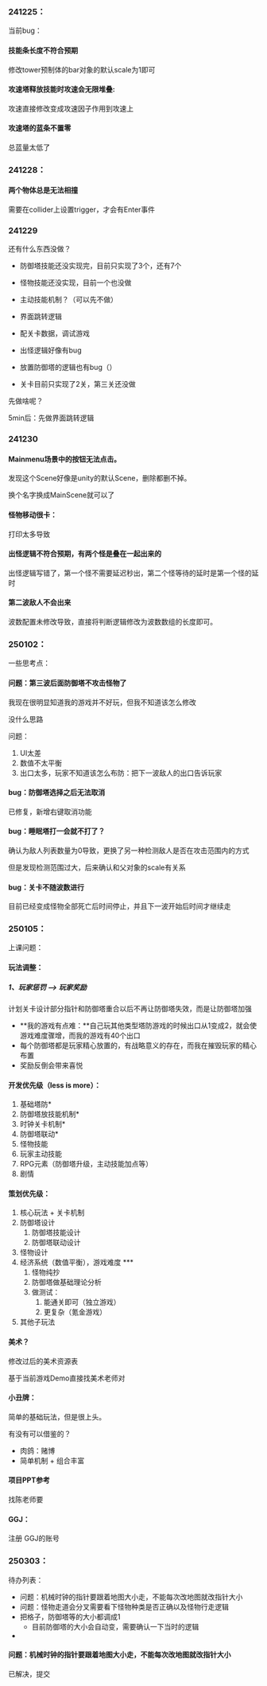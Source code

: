 ### 241225：

当前bug：

#### 技能条长度不符合预期

修改tower预制体的bar对象的默认scale为1即可



#### 攻速塔释放技能时攻速会无限堆叠:

攻速直接修改变成攻速因子作用到攻速上



#### 攻速塔的蓝条不置零

总蓝量太低了



### 241228：

#### 两个物体总是无法相撞

需要在collider上设置trigger，才会有Enter事件



### 241229

还有什么东西没做？

- 防御塔技能还没实现完，目前只实现了3个，还有7个

- 怪物技能还没实现，目前一个也没做
- 主动技能机制？（可以先不做）
- 界面跳转逻辑
- 配关卡数据，调试游戏
- 出怪逻辑好像有bug
- 放置防御塔的逻辑也有bug（）
- 关卡目前只实现了2关，第三关还没做



先做啥呢？



5min后：先做界面跳转逻辑





### 241230

#### Mainmenu场景中的按钮无法点击。

发现这个Scene好像是unity的默认Scene，删除都删不掉。

换个名字换成MainScene就可以了



#### 怪物移动很卡：

打印太多导致



#### 出怪逻辑不符合预期，有两个怪是叠在一起出来的

出怪逻辑写错了，第一个怪不需要延迟秒出，第二个怪等待的延时是第一个怪的延时



#### 第二波敌人不会出来

波数配置未修改导致，直接将判断逻辑修改为波数数组的长度即可。



### 250102：

一些思考点：



#### 问题：第三波后面防御塔不攻击怪物了



我现在很明显知道我的游戏并不好玩，但我不知道该怎么修改

没什么思路



问题：

1. UI太差
2. 数值不太平衡
3. 出口太多，玩家不知道该怎么布防：把下一波敌人的出口告诉玩家



#### bug：防御塔选择之后无法取消

已修复，新增右键取消功能



#### bug：睡眠塔打一会就不打了？

确认为敌人列表数量为0导致，更换了另一种检测敌人是否在攻击范围内的方式



但是发现检测范围过大，后来确认和父对象的scale有关系



#### bug：关卡不随波数进行

目前已经变成怪物全部死亡后时间停止，并且下一波开始后时间才继续走





### 250105：

上课问题：

#### 玩法调整：

##### 1、玩家惩罚 --> 玩家奖励

计划关卡设计部分指针和防御塔重合以后不再让防御塔失效，而是让防御塔加强

- **我的游戏有点难：**自己玩其他类型塔防游戏的时候出口从1变成2，就会使游戏难度骤增，而我的游戏有40个出口
- 每个防御塔都是玩家精心放置的，有战略意义的存在，而我在摧毁玩家的精心布置
- 奖励反倒会带来喜悦

#### 

#### 开发优先级（less is more）：

1. 基础塔防*
2. 防御塔放技能机制*
3. 时钟关卡机制* 
4. 防御塔联动*
5. 怪物技能
6. 玩家主动技能
7. RPG元素（防御塔升级，主动技能加点等）
8. 剧情

#### 策划优先级：

1. 核心玩法 + 关卡机制
2. 防御塔设计
   1. 防御塔技能设计
   2. 防御塔联动设计
3. 怪物设计
4. 经济系统（数值平衡），游戏难度  ***
   1. 怪物纯抄
   2. 防御塔做基础理论分析
   3. 做测试：
      1. 能通关即可（独立游戏）
      2. 更复杂（氪金游戏）
5. 其他子玩法

#### 美术？

修改过后的美术资源表

基于当前游戏Demo直接找美术老师对







#### 小丑牌：

简单的基础玩法，但是很上头。

有没有可以借鉴的？

- 肉鸽：赌博
- 简单机制 + 组合丰富





#### 项目PPT参考

找陈老师要





#### GGJ：

注册 GGJ的账号







### 250303：

待办列表：

* 问题：机械时钟的指针要跟着地图大小走，不能每次改地图就改指针大小
* 问题：怪物走道会分叉需要看下怪物种类是否正确以及怪物行走逻辑
* 把格子，防御塔等的大小都调成1
  * 目前防御塔的大小会自动变，需要确认一下当时的逻辑
* 



#### 问题：机械时钟的指针要跟着地图大小走，不能每次改地图就改指针大小

已解决，提交

